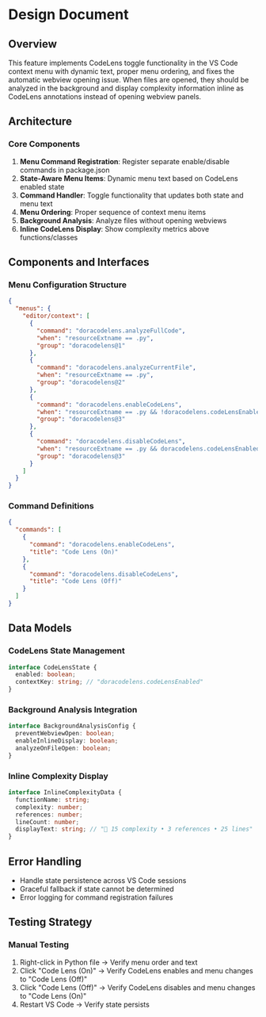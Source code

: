 # Design Document

## Overview

This feature implements CodeLens toggle functionality in the VS Code context menu with dynamic text, proper menu ordering, and fixes the automatic webview opening issue. When files are opened, they should be analyzed in the background and display complexity information inline as CodeLens annotations instead of opening webview panels.

## Architecture

### Core Components

1. **Menu Command Registration**: Register separate enable/disable commands in package.json
2. **State-Aware Menu Items**: Dynamic menu text based on CodeLens enabled state
3. **Command Handler**: Toggle functionality that updates both state and menu text
4. **Menu Ordering**: Proper sequence of context menu items
5. **Background Analysis**: Analyze files without opening webviews
6. **Inline CodeLens Display**: Show complexity metrics above functions/classes

## Components and Interfaces

### Menu Configuration Structure

```json
{
  "menus": {
    "editor/context": [
      {
        "command": "doracodelens.analyzeFullCode",
        "when": "resourceExtname == .py",
        "group": "doracodelens@1"
      },
      {
        "command": "doracodelens.analyzeCurrentFile", 
        "when": "resourceExtname == .py",
        "group": "doracodelens@2"
      },
      {
        "command": "doracodelens.enableCodeLens",
        "when": "resourceExtname == .py && !doracodelens.codeLensEnabled",
        "group": "doracodelens@3"
      },
      {
        "command": "doracodelens.disableCodeLens",
        "when": "resourceExtname == .py && doracodelens.codeLensEnabled", 
        "group": "doracodelens@3"
      }
    ]
  }
}
```

### Command Definitions

```json
{
  "commands": [
    {
      "command": "doracodelens.enableCodeLens",
      "title": "Code Lens (On)"
    },
    {
      "command": "doracodelens.disableCodeLens", 
      "title": "Code Lens (Off)"
    }
  ]
}
```

## Data Models

### CodeLens State Management

```typescript
interface CodeLensState {
  enabled: boolean;
  contextKey: string; // "doracodelens.codeLensEnabled"
}
```

### Background Analysis Integration

```typescript
interface BackgroundAnalysisConfig {
  preventWebviewOpen: boolean;
  enableInlineDisplay: boolean;
  analyzeOnFileOpen: boolean;
}
```

### Inline Complexity Display

```typescript
interface InlineComplexityData {
  functionName: string;
  complexity: number;
  references: number;
  lineCount: number;
  displayText: string; // "🔴 15 complexity • 3 references • 25 lines"
}
```

## Error Handling

- Handle state persistence across VS Code sessions
- Graceful fallback if state cannot be determined
- Error logging for command registration failures

## Testing Strategy

### Manual Testing
1. Right-click in Python file → Verify menu order and text
2. Click "Code Lens (On)" → Verify CodeLens enables and menu changes to "Code Lens (Off)"
3. Click "Code Lens (Off)" → Verify CodeLens disables and menu changes to "Code Lens (On)"
4. Restart VS Code → Verify state persists